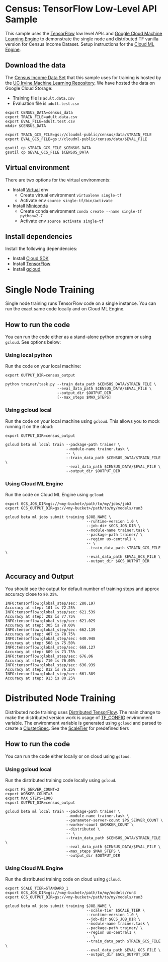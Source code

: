 # Census: TensorFlow Low-Level API Sample

This sample uses the [TensorFlow](https://tensorflow.org) low level APIs and
[Google Cloud Machine Learning Engine](https://cloud.google.com/ml) to demonstrate
the single node and distributed TF vanilla version for Census Income Dataset.
Setup instructions for the [Cloud ML Engine](https://cloud.google.com/ml/docs/how-tos/getting-set-up).

## Download the data
The [Census Income Data
Set](https://archive.ics.uci.edu/ml/datasets/Census+Income) that this sample
uses for training is hosted by the [UC Irvine Machine Learning
Repository](https://archive.ics.uci.edu/ml/datasets/). We have hosted the data
on Google Cloud Storage:

 * Training file is `adult.data.csv`
 * Evaluation file is `adult.test.csv`

```
export CENSUS_DATA=census_data
export TRAIN_FILE=adult.data.csv
export EVAL_FILE=adult.test.csv
mkdir $CENSUS_DATA

export TRAIN_GCS_FILE=gs://cloudml-public/census/data/$TRAIN_FILE
export EVAL_GCS_FILE=gs://cloudml-public/census/data/$EVAL_FILE

gsutil cp $TRAIN_GCS_FILE $CENSUS_DATA
gsutil cp $EVAL_GCS_FILE $CENSUS_DATA
```


## Virtual environment
There are two options for the virtual environments:
 * Install [Virtual](https://virtualenv.pypa.io/en/stable/) env
   * Create virtual environment `virtualenv single-tf`
   * Activate env `source single-tf/bin/activate`
 * Install [Miniconda](https://conda.io/miniconda.html)
   * Create conda environment `conda create --name single-tf python=2.7`
   * Activate env `source activate single-tf`


## Install dependencies
Install the following dependencies:
 * Install [Cloud SDK](https://cloud.google.com/sdk/)
 * Install [TensorFlow](https://www.tensorflow.org/install/)
 * Install [gcloud](https://cloud.google.com/sdk/gcloud/)


# Single Node Training
Single node training runs TensorFlow code on a single instance. You can run the exact
same code locally and on Cloud ML Engine.

## How to run the code
You can run the code either as a stand-alone python program or using `gcloud`.
See options below:

### Using local python
Run the code on your local machine:

```
export OUTPUT_DIR=census_output
```

```
python trainer/task.py --train_data_path $CENSUS_DATA/$TRAIN_FILE \
                       --eval_data_path $CENSUS_DATA/$EVAL_FILE \
                       --output_dir $OUTPUT_DIR
                       [--max_steps $MAX_STEPS]
```

### Using gcloud local
Run the code on your local machine using `gcloud`. This allows you to mock
running it on the cloud:

```
export OUTPUT_DIR=census_output
```

```
gcloud beta ml local train --package-path trainer \
                           --module-name trainer.task \
                           -- \
                           --train_data_path $CENSUS_DATA/$TRAIN_FILE \
                           --eval_data_path $CENSUS_DATA/$EVAL_FILE \
                           --output_dir $OUTPUT_DIR
```

### Using Cloud ML Engine
Run the code on Cloud ML Engine using `gcloud`:

```
export GCS_JOB_DIR=gs://<my-bucket>/path/to/my/jobs/job3
export GCS_OUTPUT_DIR=gs://<my-bucket>/path/to/my/models/run3
```

```
gcloud beta ml jobs submit training $JOB_NAME \
                                    --runtime-version 1.0 \
                                    --job-dir $GCS_JOB_DIR \
                                    --module-name trainer.task \
                                    --package-path trainer/ \
                                    --region us-central1 \
                                    -- \
                                    --train_data_path $TRAIN_GCS_FILE \
                                    --eval_data_path $EVAL_GCS_FILE \
                                    --output_dir $GCS_OUTPUT_DIR
```
## Accuracy and Output
You should see the output for default number of training steps and approx accuracy close to `80.25%`.

```
INFO:tensorflow:global_step/sec: 280.197
Accuracy at step: 101 is 72.25%
INFO:tensorflow:global_step/sec: 621.539
Accuracy at step: 202 is 77.75%
INFO:tensorflow:global_step/sec: 621.029
Accuracy at step: 305 is 78.00%
INFO:tensorflow:global_step/sec: 662.139
Accuracy at step: 407 is 78.75%
INFO:tensorflow:global_step/sec: 640.948
Accuracy at step: 508 is 75.50%
INFO:tensorflow:global_step/sec: 668.127
Accuracy at step: 609 is 73.75%
INFO:tensorflow:global_step/sec: 676.06
Accuracy at step: 710 is 76.00%
INFO:tensorflow:global_step/sec: 636.939
Accuracy at step: 812 is 76.25%
INFO:tensorflow:global_step/sec: 661.389
Accuracy at step: 913 is 80.25%
```


# Distributed Node Training
Distributed node training uses [Distributed TensorFlow](https://www.tensorflow.org/deploy/distributed).
The main change to make the distributed version work is usage of [TF_CONFIG](https://cloud.google.com/ml/reference/configuration-data-structures#tf_config_environment_variable)
environment variable. The environment variable is generated using `gcloud` and parsed to create a
[ClusterSpec](https://www.tensorflow.org/deploy/distributed#create_a_tftrainclusterspec_to_describe_the_cluster). See the [ScaleTier](https://cloud.google.com/ml/pricing#ml_training_units_by_scale_tier) for predefined tiers

## How to run the code
You can run the code either locally or on cloud using `gcloud`.

### Using gcloud local
Run the distributed training code locally using `gcloud`.

```
export PS_SERVER_COUNT=2
export WORKER_COUNT=3
export MAX_STEPS=1000
export OUTPUT_DIR=census_output
```

```
gcloud beta ml local train --package-path trainer \
                           --module-name trainer.task \
                           --parameter-server-count $PS_SERVER_COUNT \
                           --worker-count $WORKER_COUNT \
                           --distributed \
                           -- \
                           --train_data_path $CENSUS_DATA/$TRAIN_FILE \
                           --eval_data_path $CENSUS_DATA/$EVAL_FILE \
                           --max_steps $MAX_STEPS \
                           --output_dir $OUTPUT_DIR
```

### Using Cloud ML Engine
Run the distributed training code on cloud using `gcloud`.

```
export SCALE_TIER=STANDARD_1
export GCS_JOB_DIR=gs://<my-bucket>/path/to/my/models/run3
export GCS_OUTPUT_DIR=gs://<my-bucket>/path/to/my/models/run3
```

```
gcloud beta ml jobs submit training $JOB_NAME \
                                    --scale-tier $SCALE_TIER \
                                    --runtime-version 1.0 \
                                    --job-dir $GCS_JOB_DIR \
                                    --module-name trainer.task \
                                    --package-path trainer/ \
                                    --region us-central1 \
                                    -- \
                                    --train_data_path $TRAIN_GCS_FILE \
                                    --eval_data_path $EVAL_GCS_FILE \
                                    --output_dir $GCS_OUTPUT_DIR
```
